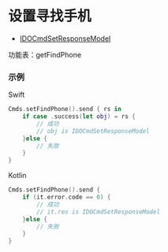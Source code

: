 # 设置寻找手机
* [IDOCmdSetResponseModel](../model/IDOCmdSetResponseModel.md)

功能表：getFindPhone

### 示例

Swift
```swift
Cmds.setFindPhone().send { rs in
    if case .success(let obj) = rs {
        // 成功
        // obj is IDOCmdSetResponseModel
    }else {
        // 失败
    }
}
```

Kotlin
```kotlin
Cmds.setFindPhone().send {
    if (it.error.code == 0) {
        // 成功
        // it.res is IDOCmdSetResponseModel
    }else {
        // 失败
    }
}
```
